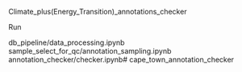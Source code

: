 Climate_plus(Energy_Transition)_annotations_checker

Run

db_pipeline/data_processing.ipynb
sample_select_for_qc/annotation_sampling.ipynb
annotation_checker/checker.ipynb# cape_town_annotation_checker
